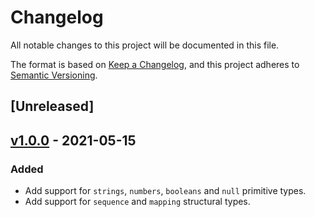 # Changelog

All notable changes to this project will be documented in this file.

The format is based on [Keep a Changelog](https://keepachangelog.com/en/1.0.0/),
and this project adheres to [Semantic Versioning](https://semver.org/spec/v2.0.0.html).

## [Unreleased]

## [v1.0.0] - 2021-05-15

### Added

- Add support for `strings`, `numbers`, `booleans` and `null` primitive types.
- Add support for `sequence` and `mapping` structural types.

[//]: # "Release links"
[v1.0.0]: https://github.com/open-alchemy/json-source-map/releases/v1.0.0
[///]: # "Issue/PR links"
